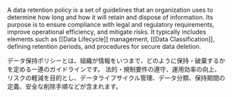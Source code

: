 
A data retention policy is a set of guidelines that an organization uses to determine how long and how it will retain and dispose of information.
Its purpose is to ensure compliance with legal and regulatory requirements, improve operational efficiency, and mitigate risks.
It typically includes elements such as [[Data Lifecycle]] management, [[Data Classification]], defining retention periods, and procedures for secure data deletion.


データ保持ポリシーとは、組織が情報をいつまで、どのように保持・破棄するかを定める一連のガイドラインです。
法的・規制要件の遵守、運用効率の向上、リスクの軽減を目的とし、データライフサイクル管理、データ分類、保持期間の定義、安全な削除手順などが含まれます。﻿
